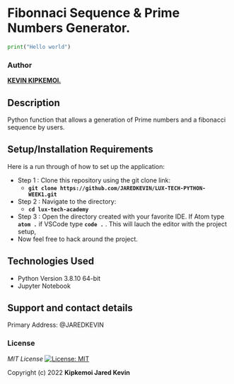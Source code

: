 
# Fibonnaci Sequence & Prime Numbers Generator.

```python
print("Hello world")
```

### Author
 **[KEVIN KIPKEMOI.](https://github.com/JAREDKEVIN)**

 ## Description

Python function that  allows a generation of Prime numbers and a fibonacci sequence by users.

## Setup/Installation Requirements
Here is a run through of how to set up the application:
* Step 1 : Clone this repository using the git clone link:
  * **`git clone https://github.com/JAREDKEVIN/LUX-TECH-PYTHON-WEEK1.git `**
* Step 2 : Navigate to the directory:
  * **`cd lux-tech-academy`**
* Step 3 : Open the directory created with your favorite IDE. If Atom type **`atom .`** if VSCode type **`code .`** . This will lauch the editor with the project setup,
* Now feel free to hack around the project.

## Technologies Used

- Python Version 3.8.10 64-bit
- Jupyter Notebook

## Support and contact details

Primary Address: @JAREDKEVIN

### License
*MIT License* [![License: MIT](https://img.shields.io/badge/License-MIT-yellow.svg)](license/MIT)

Copyright (c) 2022 **Kipkemoi Jared Kevin**
